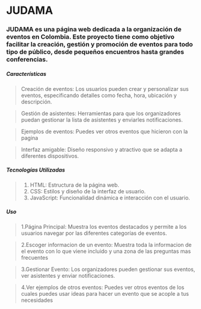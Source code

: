 # JUDAMA

### JUDAMA es una página web dedicada a la organización de eventos en Colombia. Este proyecto tiene como objetivo facilitar la creación, gestión y promoción de eventos para todo tipo de público, desde pequeños encuentros hasta grandes conferencias.

##### Características

> Creación de eventos: Los usuarios pueden crear y personalizar sus eventos, especificando detalles como fecha, hora, ubicación y descripción.

> Gestión de asistentes: Herramientas para que los organizadores puedan gestionar la lista de asistentes y enviarles notificaciones. 

> Ejemplos de eventos: Puedes ver otros eventos que hicieron con la pagina 

>Interfaz amigable: Diseño responsivo y atractivo que se adapta a diferentes dispositivos.

##### Tecnologías Utilizadas
> 
> 1.   HTML: Estructura de la página web.
> 2.   CSS: Estilos y diseño de la interfaz de usuario.
> 3.   JavaScript: Funcionalidad dinámica e interacción con el usuario.


##### Uso
>
> 1.Página Principal: Muestra los eventos destacados y permite a los usuarios navegar por las diferentes categorías de eventos.

> 2.Escoger informacion de un evento: Muestra toda la informacion de el evento con lo que viene incluido y una zona de las preguntas mas frecuentes

> 3.Gestionar Evento: Los organizadores pueden gestionar sus eventos, ver asistentes y enviar notificaciones.

> 4.Ver ejemplos de otros eventos: Puedes ver otros eventos de los cuales puedes usar ideas para hacer un evento que se acople a tus necesidades
